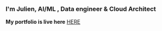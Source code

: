 <h3>I'm Julien, AI/ML , Data engineer & Cloud Architect</h3>

**My portfolio is live here** [HERE](https://julienawonga.github.io/)
